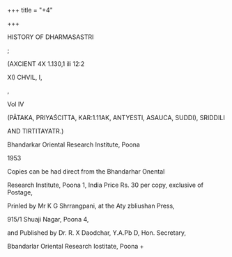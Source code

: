 +++
title = "+4"

+++


HISTORY OF DHARMASASTRI 

; 

(AXCIENT 4X 1.130,1 ili 12:2 

XI) CHVIL, I, 

, 

Vol IV 

(PĀTAKA, PRIYAŚCITTA, KAR:1.11AK, ANTYESTI, ASAUCA, SUDDI), SRIDDILI 

AND TIRTITAYATR.) 

Bhandarkar Oriental Research Institute, Poona 

1953 

Copies can be had direct from the Bhandarhar Onental 

Research Institute, Poona 1, India Price Rs. 30 per copy, exclusive of Postage, 

Prinled by Mr K G Shrrangpani, at the Aty zbliushan Press, 

915/1 Shuaji Nagar, Poona 4, 

and Published by Dr. R. X Daodchar, Y.A.Pb D, Hon. Secretary, 

Bbandarlar Oriental Research Iostitate, Poona + 
